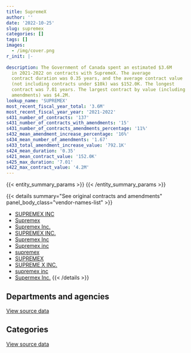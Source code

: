 ```yaml
---
title: SupremeX
author: ''
date: '2022-10-25'
slug: supremex
categories: []
tags: []
images:
  - /img/cover.png
r_init: |-
  
description: The Government of Canada spent an estimated $3.6M
  in 2021-2022 on contracts with SupremeX. The average
  contract duration was 0.35 years, and the average contract value
  (not including contracts under $10k) was $152.0K. The longest
  contract was 7.01 years. The largest contract by value (including
  amendments) was $4.2M.
lookup_name: 'SUPREMEX'
most_recent_fiscal_year_total: '3.6M'
most_recent_fiscal_year_year: '2021-2022'
s431_number_of_contracts: '137'
s431_number_of_contracts_with_amendments: '15'
s431_number_of_contracts_amendments_percentage: '11%'
s432_mean_amendment_increase_percentage: '16%'
s434_mean_number_of_amendments: '1.67'
s433_total_amendment_increase_value: '792.1K'
s424_mean_duration: '0.35'
s421_mean_contract_value: '152.0K'
s425_max_duration: '7.01'
s422_max_contract_value: '4.2M'
---
```


<script src="/rmarkdown-libs/htmlwidgets/htmlwidgets.js"></script>
<link href="/rmarkdown-libs/datatables-css/datatables-crosstalk.css" rel="stylesheet" />
<script src="/rmarkdown-libs/datatables-binding/datatables.js"></script>
<script src="/rmarkdown-libs/jquery/jquery-3.6.0.min.js"></script>
<link href="/rmarkdown-libs/dt-core-bootstrap/css/dataTables.bootstrap.min.css" rel="stylesheet" />
<link href="/rmarkdown-libs/dt-core-bootstrap/css/dataTables.bootstrap.extra.css" rel="stylesheet" />
<script src="/rmarkdown-libs/dt-core-bootstrap/js/jquery.dataTables.min.js"></script>
<script src="/rmarkdown-libs/dt-core-bootstrap/js/dataTables.bootstrap.min.js"></script>
<link href="/rmarkdown-libs/crosstalk/css/crosstalk.min.css" rel="stylesheet" />
<script src="/rmarkdown-libs/crosstalk/js/crosstalk.min.js"></script>
<script src="/rmarkdown-libs/htmlwidgets/htmlwidgets.js"></script>
<link href="/rmarkdown-libs/datatables-css/datatables-crosstalk.css" rel="stylesheet" />
<script src="/rmarkdown-libs/datatables-binding/datatables.js"></script>
<script src="/rmarkdown-libs/jquery/jquery-3.6.0.min.js"></script>
<link href="/rmarkdown-libs/dt-core-bootstrap/css/dataTables.bootstrap.min.css" rel="stylesheet" />
<link href="/rmarkdown-libs/dt-core-bootstrap/css/dataTables.bootstrap.extra.css" rel="stylesheet" />
<script src="/rmarkdown-libs/dt-core-bootstrap/js/jquery.dataTables.min.js"></script>
<script src="/rmarkdown-libs/dt-core-bootstrap/js/dataTables.bootstrap.min.js"></script>
<link href="/rmarkdown-libs/crosstalk/css/crosstalk.min.css" rel="stylesheet" />
<script src="/rmarkdown-libs/crosstalk/js/crosstalk.min.js"></script>

{{< entity_summary_params >}}
{{< /entity_summary_params >}}

{{< details summary="See original contracts and amendments" panel_body_class="vendor-names-list" >}}
- [SUPREMEX INC](https://search.open.canada.ca/en/ct/?sort=contract_value_f%20desc&page=1&search_text=%22SUPREMEX%20INC%22)
- [Supremex](https://search.open.canada.ca/en/ct/?sort=contract_value_f%20desc&page=1&search_text=%22Supremex%22)
- [Supremex Inc.](https://search.open.canada.ca/en/ct/?sort=contract_value_f%20desc&page=1&search_text=%22Supremex%20Inc.%22)
- [SUPREMEX INC.](https://search.open.canada.ca/en/ct/?sort=contract_value_f%20desc&page=1&search_text=%22SUPREMEX%20INC.%22)
- [Supremex Inc](https://search.open.canada.ca/en/ct/?sort=contract_value_f%20desc&page=1&search_text=%22Supremex%20Inc%22)
- [Supremex inc](https://search.open.canada.ca/en/ct/?sort=contract_value_f%20desc&page=1&search_text=%22Supremex%20inc%22)
- [supremex](https://search.open.canada.ca/en/ct/?sort=contract_value_f%20desc&page=1&search_text=%22supremex%22)
- [SUPREMEX](https://search.open.canada.ca/en/ct/?sort=contract_value_f%20desc&page=1&search_text=%22SUPREMEX%22)
- [SUPREME X INC.](https://search.open.canada.ca/en/ct/?sort=contract_value_f%20desc&page=1&search_text=%22SUPREME%20X%20INC.%22)
- [supremex inc](https://search.open.canada.ca/en/ct/?sort=contract_value_f%20desc&page=1&search_text=%22supremex%20inc%22)
- [Supermex Inc.](https://search.open.canada.ca/en/ct/?sort=contract_value_f%20desc&page=1&search_text=%22Supermex%20Inc.%22)
{{< /details >}}

## Departments and agencies

<div id="htmlwidget-1" style="width:100%;height:auto;" class="datatables html-widget"></div>
<script type="application/json" data-for="htmlwidget-1">{"x":{"style":"bootstrap","filter":"none","vertical":false,"data":[["<a href=\"/departments/aafc-aac/\">Agriculture and Agri-Food Canada<\/a>","<a href=\"/departments/cbsa-asfc/\">Canada Border Services Agency<\/a>","<a href=\"/departments/cgc-ccg/\">Canadian Grain Commission<\/a>","<a href=\"/departments/cic/\">Immigration, Refugees and Citizenship Canada<\/a>","<a href=\"/departments/cra-arc/\">Canada Revenue Agency<\/a>","<a href=\"/departments/dfatd-maecd/\">Global Affairs Canada<\/a>","<a href=\"/departments/dnd-mdn/\">National Defence<\/a>","<a href=\"/departments/ec/\">Environment and Climate Change Canada<\/a>","<a href=\"/departments/elections/\">Elections Canada<\/a>","<a href=\"/departments/esdc-edsc/\">Employment and Social Development Canada<\/a>","<a href=\"/departments/ic/\">Innovation, Science and Economic Development Canada<\/a>","<a href=\"/departments/isc-sac/\">Indigenous Services Canada<\/a>","<a href=\"/departments/pco-bcp/\">Privy Council Office<\/a>","<a href=\"/departments/pwgsc-tpsgc/\">Public Services and Procurement Canada<\/a>","<a href=\"/departments/statcan/\">Statistics Canada<\/a>"],[11235,24902.57,10444.35,23249.75,1993881.1,null,null,16273.08,1756.62,null,null,null,33482.6,847625.7,null],[null,17342.29,null,17328.55,2230134.36,null,38873.72,14650.93,107340.83,61062.05,15930.69,null,37526.63,858922.66,null],[null,46950.4,null,30109.61,2598951.67,14967.08,12632.6,null,1250982.98,89150.6,15832.44,null,null,934260.61,61721.98],[null,17853.15,null,54836.64,2081585.58,null,null,14243.09,496412.46,201484.98,5192.33,10585.75,null,650753.94,23504]],"container":"<table class=\"table table-striped table-hover row-border order-column display\">\n  <thead>\n    <tr>\n      <th>Department<\/th>\n      <th>2018-2019<\/th>\n      <th>2019-2020<\/th>\n      <th>2020-2021<\/th>\n      <th>2021-2022<\/th>\n    <\/tr>\n  <\/thead>\n<\/table>","options":{"order":[[4,"desc"]],"pageLength":10,"autoWidth":true,"columnDefs":[{"targets":1,"render":"function(data, type, row, meta) {\n    return type !== 'display' ? data : DTWidget.formatCurrency(data, \"$\", 2, 3, \",\", \".\", true, null);\n  }"},{"targets":2,"render":"function(data, type, row, meta) {\n    return type !== 'display' ? data : DTWidget.formatCurrency(data, \"$\", 2, 3, \",\", \".\", true, null);\n  }"},{"targets":3,"render":"function(data, type, row, meta) {\n    return type !== 'display' ? data : DTWidget.formatCurrency(data, \"$\", 2, 3, \",\", \".\", true, null);\n  }"},{"targets":4,"render":"function(data, type, row, meta) {\n    return type !== 'display' ? data : DTWidget.formatCurrency(data, \"$\", 2, 3, \",\", \".\", true, null);\n  }"},{"width":"16%","targets":[1,2,3,4]},{"className":"dt-right","targets":[1,2,3,4]}],"orderClasses":false}},"evals":["options.columnDefs.0.render","options.columnDefs.1.render","options.columnDefs.2.render","options.columnDefs.3.render"],"jsHooks":[]}</script>
<p class="text-right">
<a href="https://github.com/GoC-Spending/contracts-data/tree/main/data/out/vendors/supremex/summary_by_fiscal_year_by_department.csv" class="source-data-link btn btn-link">View source data</a>
</p>

## Categories

<div id="htmlwidget-2" style="width:100%;height:auto;" class="datatables html-widget"></div>
<script type="application/json" data-for="htmlwidget-2">{"x":{"style":"bootstrap","filter":"none","vertical":false,"data":[["<a href=\"/categories/office_management/\">Office management<\/a>","<a href=\"/categories/industrial_products_and_services/\">Industrial products and services<\/a>"],[2961094.15,1756.62],[3323079.81,76032.9],[5042927.37,12632.6],[3556451.92,null]],"container":"<table class=\"table table-striped table-hover row-border order-column display\">\n  <thead>\n    <tr>\n      <th>Category<\/th>\n      <th>2018-2019<\/th>\n      <th>2019-2020<\/th>\n      <th>2020-2021<\/th>\n      <th>2021-2022<\/th>\n    <\/tr>\n  <\/thead>\n<\/table>","options":{"order":[[4,"desc"]],"dom":"t","pageLength":30,"autoWidth":true,"columnDefs":[{"targets":1,"render":"function(data, type, row, meta) {\n    return type !== 'display' ? data : DTWidget.formatCurrency(data, \"$\", 2, 3, \",\", \".\", true, null);\n  }"},{"targets":2,"render":"function(data, type, row, meta) {\n    return type !== 'display' ? data : DTWidget.formatCurrency(data, \"$\", 2, 3, \",\", \".\", true, null);\n  }"},{"targets":3,"render":"function(data, type, row, meta) {\n    return type !== 'display' ? data : DTWidget.formatCurrency(data, \"$\", 2, 3, \",\", \".\", true, null);\n  }"},{"targets":4,"render":"function(data, type, row, meta) {\n    return type !== 'display' ? data : DTWidget.formatCurrency(data, \"$\", 2, 3, \",\", \".\", true, null);\n  }"},{"width":"16%","targets":[1,2,3,4]},{"className":"dt-right","targets":[1,2,3,4]}],"orderClasses":false,"lengthMenu":[10,25,30,50,100]}},"evals":["options.columnDefs.0.render","options.columnDefs.1.render","options.columnDefs.2.render","options.columnDefs.3.render"],"jsHooks":[]}</script>
<p class="text-right">
<a href="https://github.com/GoC-Spending/contracts-data/tree/main/data/out/vendors/supremex/summary_by_fiscal_year_by_category.csv" class="source-data-link btn btn-link">View source data</a>
</p>
